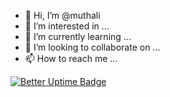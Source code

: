 - 👋 Hi, I’m @muthali
- 👀 I’m interested in ...
- 🌱 I’m currently learning ...
- 💞️ I’m looking to collaborate on ...
- 📫 How to reach me ...

<!---
muthali/muthali is a ✨ special ✨ repository because its `README.md` (this file) appears on your GitHub profile.
You can click the Preview link to take a look at your changes.
--->
[![Better Uptime Badge](https://betteruptime.com/status-badges/v1/monitor/brop.svg)](https://betteruptime.com/?utm_source=status_badge)
